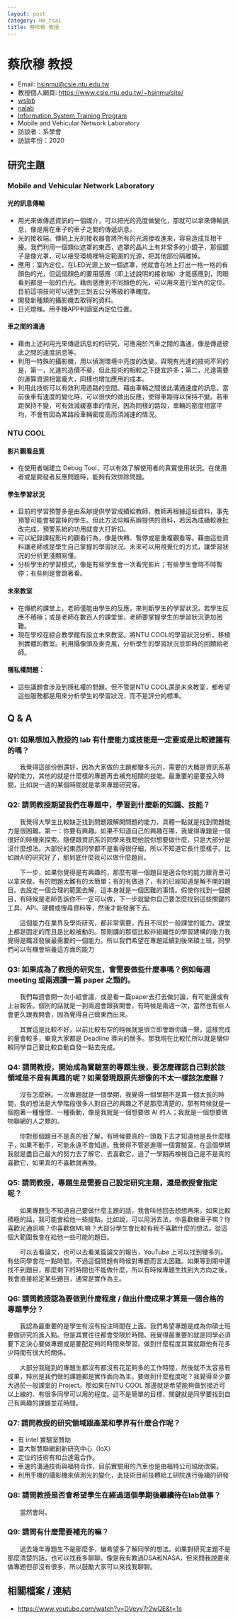 ```yaml
---
layout: post
category: Hm_tsai
title: 蔡欣穆 教授
---
```


# 蔡欣穆 教授

- Email: hsinmu@csie.ntu.edu.tw
- 教授個人網頁: <https://www.csie.ntu.edu.tw/~hsinmu/site/>
- [wslab](https://wslab.csie.ntu.edu.tw/)
- [nalab](http://nalab.csie.ntu.edu.tw/)
- [Information System Training Program](https://train.csie.ntu.edu.tw/train/)
- Mobile and Vehicular Network Laboratory
- 訪談者：系學會
- 訪談年份：2020

## 研究主題

### Mobile and Vehicular Network Laboratory

#### 光的訊息傳輸
* 用光來做傳遞資訊的一個媒介，可以把光的亮度做變化，那就可以拿來傳輸訊息，像是用在車子的車子之間的傳遞訊息。
* 光的接收端。傳統上光的接收器會將所有的光源接收進來，容易造成互相干擾。我們利用一個類似遮罩的東西，遮罩的晶片上有非常多的小鏡子，那個鏡子是像光罩，可以接受環境裡特定範圍的光源，把其他部份隔離掉。
* 應用：室內定位，在LED光源上放一個遮罩，他就會在地上打出一格一格的有顏色的光，但這個顏色的要用感應（即上述說明的接收端）才能感應到，肉眼看到都是一般的白光。藉由感應到不同顏色的光，可以用來進行室內的定位。目前這項技術可以達到三到五公分等級的準確度。
* 開發新種類的攝影機去取得的資料。
* 日光燈條。用手機APP判讀室內定位位置。

#### 車之間的溝通
* 藉由上述利用光來傳遞訊息的的研究，可應用於汽車之間的溝通，像是傳遞彼此之間的速度訊息等。
* 利用一特殊的攝影機，用以偵測環境中亮度的改變。與現有光達的技術不同的是，第一，光達的造價不斐，但此技術的相較之下便宜許多；第二，光達需要的運算資源相當龐大，同樣也增加應用的成本。
* 利用此技術可以有效利用道路的空間。藉由車輛之間彼此溝通速度的訊息。當前後車有速度的變化時，可以很快的做出反應，使得車距得以保持不變。若車距保持不變，可有效減緩塞車的情況，因為同樣的路段，車輛的密度相當平均，不會有因為某路段車輛密度高而須減速的情況。

### NTU COOL

#### 影片觀看品質
* 在使用者端建立 Debug Tool，可以有效了解使用者的真實使用狀況。在使用者或是開發者反應問題時，能夠有效排除問題。

#### 學生學習狀況
* 目前的學習預警多是由系辦提供學習成績給教師，教師再根據這些資料，事先預警可能會被當掉的學生。但此方法仰賴系辦提供的資料，若因為成績較晚批改完成，預警系統的功用就會大打折扣。
* 可以紀錄課程影片的觀看行為，像是快轉、暫停或是重複觀看等。藉由這些資料讓老師或是學生自己掌握的學習狀況。未來可以用視覺化的方式，讓學習狀況的分析更淺顯易懂。
* 分析學生的學習模式，像是有些學生會一次看完影片；有些學生會時不時暫停；有些則是會跳著看。

#### 未來教室
* 在傳統的課堂上，老師僅能由學生的反應，來判斷學生的學習狀況，若學生反應不積極；或是老師在數百人的課堂里，老師要掌握學生的學習狀況更加困難。
* 現在學校在綜合教學館有設立未來教室。將NTU COOL的學習狀況分析，移植到實體的教室。利用攝像頭及麥克風，分析學生的學習狀況並即時的回饋給老師。


#### 隱私權問題：
* 這些議題會涉及到隱私權的問題。但不管是NTU COOL還是未來教室，都希望這些服務都是用來分析學生的學習狀況，而不是評分的標準。

## Q & A

### Q1: 如果想加入教授的 lab 有什麼能力或技能是一定要或是比較建議有的嗎？
&emsp;&emsp;我覺得這部份倒還好，因為大家做的主題都蠻多元的，需要的大概是資訊系基礎的能力，其他的就是什麼樣的專題再去補充相關的技能。最重要的是要投入時間，比如說一週的某個時間就是拿來專題研究等。

### Q2: 請問教授期望我們在專題中，學習到什麼新的知識、技能？
&emsp;&emsp;我覺得大學生比較缺乏找到問題跟解開問題的能力，具體一點就是找到問題能力是很困難。第一：你要有興趣。如果不知道自己的興趣在哪，我覺得專題是一個很好的時機來探索。隨便跟資訊系的同學來我問他說你想要做什麼，只是大部分是沒什麼想法。大部份的東西同學都不是看得很仔細，所以不知道它長什麼樣子。比如說AI的研究好了，那到底什麼我可以做什麼題目。


&emsp;&emsp;下一步，如果你覺得是有興趣的，那麼有哪一個題目是適合你的能力跟背景可以拿來做。有的問題太難有的太簡單；有的有做過了，有的已經知道是解不開的題目。去設定一個合理的範圍去解，這本身就是一個困難的事情。假使你找到一個題目，有時候是老師告訴你不一定可以做，下一步就變你自己要怎麼找到這些關鍵的工具、API、硬體或搜尋資料等，然後才能發展下去。



&emsp;&emsp;這個能力在業界及學術研究，都非常需要，而且不同於一般課堂的能力。課堂上都是固定的而且是比較被動的。那剛講的那個比較非組織性的學習建構的能力我覺得是職涯發展最需要的一個能力。所以我們希望在專題延續到後來碩士班，同學們可以有機會培養這方面的能力

### Q3: 如果成為了教授的研究生，會需要做些什麼事嗎？例如每週 meeting 或兩週讀一篇 paper 之類的。
&emsp;&emsp;我們每週會開一次小組會議，或是看一篇paper去打去做討論，有可能還或有上台報告。個別的話就是一到兩週會跟我開會，有時候是兩週一次，當然也有些人會更久跟我開會，因為覺得自己做東西出來。

&emsp;&emsp;其實這是比較不好，以前比較有空的時候就是很立即會跟你講一聲，這樣完成的量會較多，畢竟大家都是 Deadline 導向的居多。那我現在比較忙所以就是蠻仰賴同學自己要比較自動自發一點去完成。


### Q4: 請問教授，開始成為實驗室的專題生後，要怎麼確認自己對於該領域是不是有興趣的呢？如果發現跟原先想像的不太一樣該怎麼辦？
&emsp;&emsp;沒有怎麼辦。一次專題就是一個學期，我覺得一個學期不是算一個太長的時間，我的想法是大學階段很多人對自己的興趣之不是那麼清楚的，那有時候就是一個抱著一種憧憬、一種衝動，像是我就是一個想要做 AI 的人；我就是一個想要做物聯網的人之類的。

&emsp;&emsp;你對那個題目不是真的很了解，有時候要真的一頭栽下去才知道他是長什麼樣子，如果不動手，可能永遠不會知道。我覺得不管是進哪一個實驗室，在這個學期我就是盡自己最大的努力去了解它、去喜歡它。過了一學期再檢視自己是不是真的喜歡它，如果真的不喜歡就再換。

### Q5: 請問教授，專題生是需要自己設定研究主題，還是教授會指定呢？
&emsp;&emsp;如果專題生不知道自己要做什麼主題的話，我會叫他回去想想再來。如果比較積極的話，我可能會給他一些提點。比如說，可以用消去法，你喜歡做車子嘛？你喜歡光通訊嘛？你喜歡做ML嘛？大部分學生會比較有我不喜歡什麼的想法。從這個大範圍我會在給他一些可能的題目。

&emsp;&emsp;可以去看論文，也可以去看某篇論文的報告，YouTube 上可以找到蠻多的。有些同學會花一點時間，不過這個問題有時候對專題而言太困難。如果等到期中還找不到題目，那麼剩下的時間也不能做什麼，所以有時候專題生找到大方向之後，我會直接給定某些題目，通常是實作為主。

### Q6: 請問教授認為要做到什麼程度 / 做出什麼成果才算是一個合格的專題學分？
&emsp;&emsp;我認為最重要的是學生有沒有投注時間在上面。我們希望專題是成為你碩士班要做研究的進入點。但是其實往往都會受限於時間。我覺得最重要的就是同學必須要下定決心要做專題或是要配足夠的時間來學習。做到什麼程度其實就跟他有花多少時間有很大的關係。

&emsp;&emsp;大部分我碰到的專題生都沒有都沒有花足夠多的工作時間，然後就不太容易有成果，特別是我們做的課題都是實作面向為主。要做到什麼程度呢？我覺得至少要大過於一般課堂的 Project。那如果在NTU COOL 那邊就是希望能夠做到接近可以上線的、有很多同學可以用的程度。這不是簡單的目標，關鍵就是同學要找到自己有興趣的課題並花時間。

### Q7: 請問教授的研究領域跟產業和學界有什麼合作呢？
* 有 intel 實驗室贊助
* 臺大智慧聯網創新研究中心（IoX）
* 定位的技術有和台達電合作。
* 車速的溝通技術與福特合作，目前實驗用的汽車也是由福特公司協助改裝。
* 利用手機的攝影機來偵測光的變化，此技術目前技轉給工研院進行後續的研發

### Q8: 請問教授是否會希望學生在經過這個學期後繼續待在lab做事？
&emsp;&emsp;當然會阿。

### Q9: 請問有什麼需要補充的嘛？ 
&emsp;&emsp;過去幾年專題生不是那麼多，蠻希望多了解同學的想法。如果對研究主題不是那麼清楚的話，也可以找我多聊聊。像是我有教過DSA和NASA，但來問我說要來做專題但卻沒有很多，所以鼓勵大家可以來找我聊聊。





## 相關檔案 / 連結

* https://www.youtube.com/watch?v=DVeyv7r2wQE&t=1s